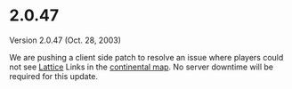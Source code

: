 # 2.0.47

Version 2.0.47 (Oct. 28, 2003)

We are pushing a client side patch to resolve an issue where players could not
see [Lattice](../terminology/Lattice.md) Links in the
[continental map](../terminology/Continental_Map.md). No server downtime will be
required for this update.
